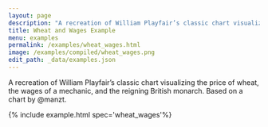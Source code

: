 ```yaml
---
layout: page
description: "A recreation of William Playfair’s classic chart visualizing the price of wheat, the wages of a mechanic, and the reigning British monarch. Based on a chart by @manzt."
title: Wheat and Wages Example
menu: examples
permalink: /examples/wheat_wages.html
image: /examples/compiled/wheat_wages.png
edit_path: _data/examples.json
---
```


A recreation of William Playfair’s classic chart visualizing the price of wheat, the wages of a mechanic, and the reigning British monarch. Based on a chart by @manzt.

{% include example.html spec='wheat_wages'%}
